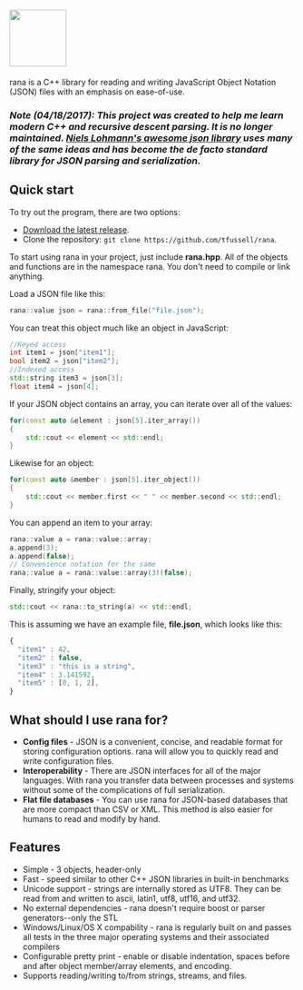 <img height="100" src="http://tfussell.github.io/rana/images/rana.png"><br/>
====
rana is a C++ library for reading and writing JavaScript Object Notation (JSON) files with an emphasis on ease-of-use.
### *Note (04/18/2017): This project was created to help me learn modern C++ and recursive descent parsing. It is no longer maintained. [Niels Lohmann's awesome json library](https://github.com/nlohmann/json) uses many of the same ideas and has become the de facto standard library for JSON parsing and serialization.*

## Quick start

To try out the program, there are two options:

* [Download the latest release](https://github.com/tfussell/rana/archive/master.zip).
* Clone the repository: `git clone https://github.com/tfussell/rana`.

To start using rana in your project, just include **rana.hpp**. All of the objects and functions are in the namespace rana. You don't need to compile or link anything.

Load a JSON file like this:
```c++
rana::value json = rana::from_file("file.json");
```

You can treat this object much like an object in JavaScript:
```c++
//Keyed access
int item1 = json["item1"];
bool item2 = json["item2"];
//Indexed access
std::string item3 = json[3];
float item4 = json[4];
```

If your JSON object contains an array, you can iterate over all of the values:
```c++
for(const auto &element : json[5].iter_array())
{
    std::cout << element << std::endl;
}
```

Likewise for an object:
```c++
for(const auto &member : json[5].iter_object())
{
    std::cout << member.first << " " << member.second << std::endl;
}
```

You can append an item to your array:
```c++
rana::value a = rana::value::array;
a.append(3);
a.append(false);
// Convenience notation for the same
rana::value a = rana::value::array(3)(false);
```

Finally, stringify your object:
```c++
std::cout << rana::to_string(a) << std::endl;
```

This is assuming we have an example file, **file.json**, which looks like this:
```js
{
  "item1" : 42,
  "item2" : false,
  "item3" : "this is a string",
  "item4" : 3.141592,
  "item5" : [0, 1, 2],
}
```

## What should I use rana for?

* **Config files** - JSON is a convenient, concise, and readable format for storing configuration options. rana will allow you to quickly read and write configuration files.
* **Interoperability** - There are JSON interfaces for all of the major languages. With rana you transfer data between processes and systems without some of the complications of full serialization.
* **Flat file databases** - You can use rana for JSON-based databases that are more compact than CSV or XML. This method is also easier for humans to read and modify by hand.

## Features

* Simple - 3 objects, header-only
* Fast - speed similar to other C++ JSON libraries in built-in benchmarks
* Unicode support - strings are internally stored as UTF8. They can be read from and written to ascii, latin1, utf8, utf16, and utf32.
* No external dependencies - rana doesn't require boost or parser generators--only the STL
* Windows/Linux/OS X compability - rana is regularly built on and passes all tests in the three major operating systems and their associated compilers
* Configurable pretty print - enable or disable indentation, spaces before and after object member/array elements, and encoding.
* Supports reading/writing to/from strings, streams, and files.


